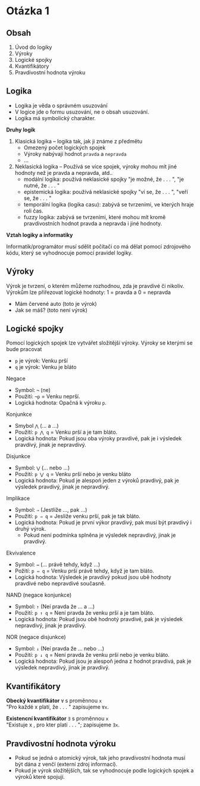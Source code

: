 <!--
prezentace 1
-->
# Otázka 1
## Obsah
1. Úvod do logiky
2. Výroky
3. Logické spojky
4. Kvantifikátory
5. Pravdivostní hodnota výroku

## **Logika**
 - Logika je věda o správném usuzování
 - V logice jde o formu usuzování, ne o obsah usuzování.
 - Logika má symbolický charakter.

**Druhy logik**
1. Klasická logika – logika tak, jak ji známe z předmětu
   - Omezený počet logických spojek
   - Výroky nabývají hodnot `pravda` a `nepravda`
   - ...
2. Neklasická logika – Používá se více spojek, výroky mohou mít jiné hodnoty než je pravda a nepravda, atd..
   - modální logika: používá neklasické spojky "je možné, že . . . ", "je nutné, že . . . "
   - epistemická logika: používá neklasické spojky "ví se, že . . . ", "veří se, že . . . "
   - temporální logika (logika casu): zabývá se tvrzeními, ve kterých hraje roli čas.
   - fuzzy logika: zabývá se tvrzeními, které mohou mít kromě pravdivostních hodnot pravda a nepravda i jiné hodnoty.

**Vztah logiky a informatiky**

Informatik/programátor musí sdělit počítači co má dělat pomocí zdrojového kódu, který se vyhodnocuje pomocí pravidel logiky.

## Výroky
Výrok je tvrzení, o kterém můžeme rozhodnou, zda je pravdivé či nikoliv. Výrokům lze přiřezovat logické hodnoty: 1 = pravda a 0 = nepravda
- Mám červené auto (toto je výrok)
- Jak se máš? (toto není výrok)

## Logické spojky
Pomocí logických spojek lze vytvářet složitější výroky. 
Výroky se kterými se bude pracovat
- `p` je výrok: Venku prší
- `q` je výrok: Venku je bláto

Negace
- Symbol: `¬` (ne)
- Použití: `¬p` = Venku neprší.
- Logická hodnota: Opačná k výroku `p`.

Konjunkce
- Smybol `⋀` (... a ...)
- Použití: `p ⋀ q` = Venku prší a je tam bláto.
- Logická hodnota: Pokud jsou oba výroky pravdivé, pak je i výsledek pravdivý, jinak je nepravdivý.

Disjunkce
- Symbol: `⋁` (... nebo ...)
- Použití: `p ⋁ q` = Venku prší nebo je venku bláto
- Logická hodnota: Pokud je alespoń jeden z výroků pravdivý, pak je výsledek pravdivý, jinak je nepravdivý.

Implikace
- Symbol: `⇒` (Jestliže ..., pak ...)
- Použití: `p ⇒ q` = Jesliže venku prší, pak je tak bláto.
- Logická hodnota: Pokud je první výkor pravdivý, pak musí být pravdivý i druhý výrok.
  - Pokud není podmínka splněna je výsledek nepravdivý, jinak je pravdivý.

Ekvivalence
- Symbol: `⇔` (... právě tehdy, když ...)
- Požití: `p ⇔ q` = Venku prší právě tehdy, když je tam bláto.
- Logická hodnota: Výsledek je pravdívý pokud jsou ubě hodnoty pravdivé nebo nepravdivé současně.

NAND (negace konjunkce)
- Symbol: `↑` (Neí pravda že ... a ...)
- Použití: `p ↑ q` = Není pravda že venku prší a je tam bláto.
- Logická hodnota: Pokud jsou obě hodnotý pravdivé, pak je výsledek nepravdivý, jinak je pravdivý.

NOR (negace disjunkce)
- Symbol: `↓` (Neí pravda že ... nebo ...)
- Použití: `p ↓ q` = Není pravda že venku prší nebo je venku bláto.
- Logická hodnota: Pokud jsou je alespoň jedna z hodnot pravdivá, pak je výsledek nepravdivý, jinak je pravdivý.

## Kvantifikátory
**Obecký kvantifikátor** `∀` s proměnnou `x`<br>
"Pro každé x platí, že . . . " zapisujeme `∀x`.

**Existencní kvantifikátor** `∃` s proměnnou `x`<br>
"Existuje x , pro kter platí . . . "; zapisujeme `∃x`.

## Pravdivostní hodnota výroku
- Pokud se jedná o atomický výrok, tak jeho pravdivostní hodnota musí být dána z venčí (externí zdroj informací).
- Pokud je výrok složitějších, tak se vyhodnocuje podle logických spojek a výroků které spojují.
